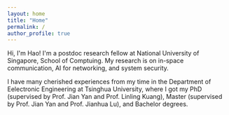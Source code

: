 ```yaml
---
layout: home
title: "Home"
permalink: /
author_profile: true
---
```


Hi, I'm Hao! I'm a postdoc research fellow at National University of Singapore, School of Comptuing. My research is on in-space communication, AI for networking, and system security.

I have many cherished experiences from my time in the Department of Eelectronic Engineering at Tsinghua University, where I got my PhD (supervised by Prof. Jian Yan and Prof. Linling Kuang), Master (supervised by Prof. Jian Yan and Prof. Jianhua Lu), and Bachelor degrees.

